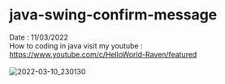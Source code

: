 # java-swing-confirm-message
Date : 11/03/2022<br/>
How to coding in java
visit my youtube : https://www.youtube.com/c/HelloWorld-Raven/featured
<br/><br/>
![2022-03-10_230130](https://user-images.githubusercontent.com/58245926/157719453-9c3fba27-4871-48b1-b695-cbbe443686c0.png)
